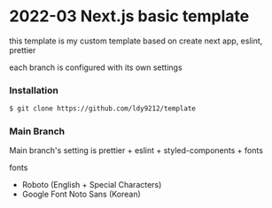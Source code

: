 # 2022-03 Next.js basic template

this template is my custom template based on create next app, eslint, prettier

each branch is configured with its own settings

### Installation

```bash
$ git clone https://github.com/ldy9212/template
```

### Main Branch

Main branch's setting is prettier + eslint + styled-components + fonts

fonts 
- Roboto (English + Special Characters)
- Google Font Noto Sans (Korean)  

